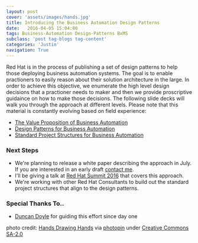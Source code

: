 ```yaml
---
layout: post
cover: 'assets/images/hands.jpg'
title: Introducing the Business Automation Design Patterns
date:   2016-04-05 15:04:00
tags: Business-Automation Design-Patterns BxMS
subclass: 'post tag-blogs tag-content'
categories: 'Justin'
navigation: True
---
```


Red Hat is in the process of publishing a set of design patterns to help those deploying business automation systems. The goal is to enable practioners to easily reason about their solution architecture in the large. In order to achieve this objective, we enumerate the high level design decisions that a practioner needs to maker and then we provide proscriptive guidaince on how to make those decisions. The following slide decks will walk you through the approach at different levels. Please note that this material is constantly evolving based on field experience:

- [The Value Proposition of Business Automation](https://redhat.slides.com/jholmes/value-prop-for-ba)
- [Design Patterns for Business Automation](http://redhat.slides.com/jholmes/design-patterns-for-ba)
- [Standard Project Structures for Business Automation](https://redhat.slides.com/jholmes/bxms-standard-project-structures)

### Next Steps

- We're planning to release a white paper describing the approach in July. If you are interested in an early draft [contact me](mailto:jholmes@redhat.com).
- I'll be giving a talk at [Red Hat Summit 2016](https://www.redhat.com/en/summit/agenda) that covers this approach.
- We're working with other Red Hat Consultants to build out the standard project structures that align to the design patterns.

### Special Thanks To..

- [Duncan Doyle](https://www.linkedin.com/in/duncan-doyle-9601642) for guiding this effort since day one

photo credit: [Hands Drawing Hands](http://www.flickr.com/photos/64919142@N08/24384250265) via [photopin](http://photopin.com/) under [Creative Commons SA-2.0](https://creativecommons.org/licenses/by-sa/2.0/)